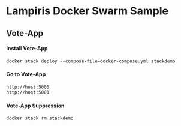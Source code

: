 # Lampiris Docker Swarm Sample


## Vote-App

#### Install Vote-App
```
docker stack deploy --compose-file=docker-compose.yml stackdemo
```

#### Go to Vote-App
```
http://host:5000
http://host:5001
```

#### Vote-App Suppression
```
docker stack rm stackdemo
```
